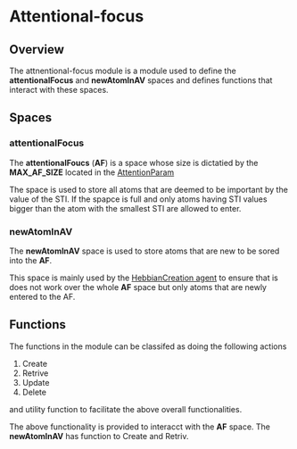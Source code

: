 # Attentional-focus

## Overview

The attnentional-focus module is a module used to define the **attentionalFocus**
and **newAtomInAV** spaces and defines functions that interact with these spaces.

## Spaces

### attentionalFocus

The **attentionalFoucs** (**AF**) is a space whose size is dictatied by the **MAX_AF_SIZE**
located in the [AttentionParam](../../../attnention/agents/mettaAgents/Attentional.metta)

The space is used to store all atoms that are deemed to be important by the value
of the STI. If the spapce is full and only atoms having STI values bigger than
the atom with the smallest STI are allowed to enter.

### newAtomInAV

The **newAtomInAV** space is used to store atoms that are new to be sored into
the **AF**. 

This space is mainly used by the [HebbianCreation agent](../../../attnention/agents/mettaAgents/HebbianCreationAgent/README.md) to ensure that is does not 
work over the whole **AF** space but only atoms that are newly entered to the 
AF.

## Functions

The functions in the module can be classifed as doing the following actions

1. Create
2. Retrive
3. Update
4. Delete

and utility function to facilitate the above overall functionalities.

The above functionality is provided to interacct with the **AF** space. The
**newAtomInAV** has function to Create and Retriv.
